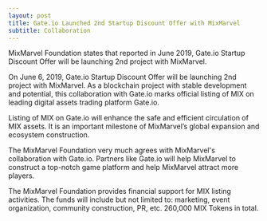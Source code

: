 ```yaml
---
layout: post
title: Gate.io Launched 2nd Startup Discount Offer with MixMarvel
subtitle: Collaboration
---
```


MixMarvel Foundation states that reported in June 2019, Gate.io Startup Discount Offer will be launching 2nd project with MixMarvel.

On June 6, 2019, Gate.io Startup Discount Offer will be launching 2nd project with MixMarvel. As a blockchain project with stable development and potential, this collaboration with Gate.io marks official listing of MIX on leading digital assets trading platform Gate.io.

Listing of MIX on Gate.io will enhance the safe and efficient circulation of MIX assets. It is an important milestone of MixMarvel’s global expansion and ecosystem construction.

The MixMarvel Foundation very much agrees with MixMarvel's collaboration with Gate.io. Partners like Gate.io will help MixMarvel to construct a top-notch game platform and help MixMarvel attract more players. 

The MixMarvel Foundation provides financial support for MIX listing activities. The funds will include but not limited to: marketing, event organization, community construction, PR, etc. 260,000 MIX Tokens in total. 

